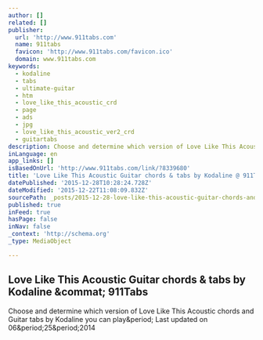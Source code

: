 ```yaml
---
author: []
related: []
publisher:
  url: 'http://www.911tabs.com'
  name: 911tabs
  favicon: 'http://www.911tabs.com/favicon.ico'
  domain: www.911tabs.com
keywords:
  - kodaline
  - tabs
  - ultimate-guitar
  - htm
  - love_like_this_acoustic_crd
  - page
  - ads
  - jpg
  - love_like_this_acoustic_ver2_crd
  - guitartabs
description: Choose and determine which version of Love Like This Acoustic chords and Guitar tabs by Kodaline you can play. Last updated on 06.25.2014
inLanguage: en
app_links: []
isBasedOnUrl: 'http://www.911tabs.com/link/?8339680'
title: 'Love Like This Acoustic Guitar chords & tabs by Kodaline @ 911Tabs'
datePublished: '2015-12-28T10:28:24.728Z'
dateModified: '2015-12-22T11:08:09.832Z'
sourcePath: _posts/2015-12-28-love-like-this-acoustic-guitar-chords-and-tabs-by-kodaline-9.md
published: true
inFeed: true
hasPage: false
inNav: false
_context: 'http://schema.org'
_type: MediaObject

---
```

<article style=""><h1>Love Like This Acoustic Guitar chords &amp; tabs by Kodaline &amp;commat; 911Tabs</h1><p>Choose and determine which version of Love Like This Acoustic chords and Guitar tabs by Kodaline you can play&amp;period; Last updated on 06&amp;period;25&amp;period;2014</p></article>